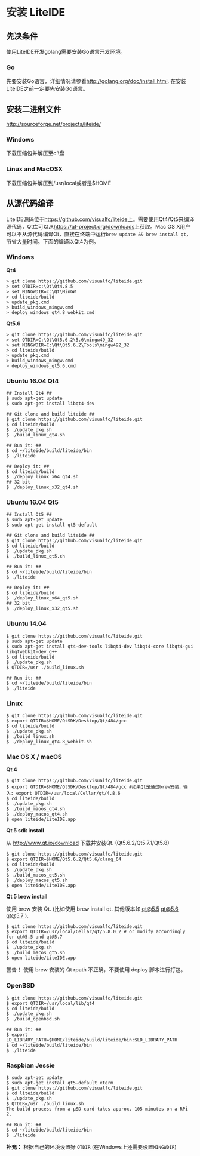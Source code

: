 <!-- Install -->

# 安装 LiteIDE
## 先决条件
使用LiteIDE开发golang需要安装Go语言开发环境。

### Go
先要安装Go语言，详细情况请参看<http://golang.org/doc/install.html>. 
在安装LiteIDE之前一定要先安装Go语言。

## 安装二进制文件
<http://sourceforge.net/projects/liteide/>

### Windows
下载压缩包并解压至c:\盘

### Linux and MacOSX
下载压缩包并解压到/usr/local或者是$HOME

## 从源代码编译
LiteIDE源码位于<https://github.com/visualfc/liteide>上。需要使用Qt4/Qt5来编译源代码，Qt库可以从<https://qt-project.org/downloads>上获取。Mac OS X用户可以不从源代码编译Qt，直接在终端中运行`brew update && brew install qt`，节省大量时间。下面的编译以Qt4为例。

### Windows
**Qt4**

	> git clone https://github.com/visualfc/liteide.git
	> set QTDIR=c:\Qt\Qt4.8.5
	> set MINGWDIR=c:\Qt\MinGW
	> cd liteide/build
	> update_pkg.cmd
	> build_windows_mingw.cmd
	> deploy_windows_qt4.8_webkit.cmd

**Qt5.6**

	> git clone https://github.com/visualfc/liteide.git
	> set QTDIR=C:\Qt\Qt5.6.2\5.6\mingw49_32
	> set MINGWDIR=C:\Qt\Qt5.6.2\Tools\mingw492_32
	> cd liteide/build
	> update_pkg.cmd
	> build_windows_mingw.cmd
	> deploy_windows_qt5.6.cmd
	
### Ubuntu 16.04 Qt4
	## Install Qt4 ##
	$ sudo apt-get update
	$ sudo apt-get install libqt4-dev

	## Git clone and build liteide ##
	$ git clone https://github.com/visualfc/liteide.git
	$ cd liteide/build
	$ ./update_pkg.sh
	$ ./build_linux_qt4.sh
	
	## Run it: ##
	$ cd ~/liteide/build/liteide/bin
	$ ./liteide
	
	## Deploy it: ##
	$ cd liteide/build
	$ ./deploy_linux_x64_qt4.sh
	## 32 bit
	$ ./deploy_linux_x32_qt4.sh
	
### Ubuntu 16.04 Qt5
	## Install Qt5 ##
	$ sudo apt-get update
	$ sudo apt-get install qt5-default
	
	## Git clone and build liteide ##
	$ git clone https://github.com/visualfc/liteide.git
	$ cd liteide/build
	$ ./update_pkg.sh
	$ ./build_linux_qt5.sh
	
	## Run it: ##
	$ cd ~/liteide/build/liteide/bin
	$ ./liteide
	
	## Deploy it: ##
	$ cd liteide/build
	$ ./deploy_linux_x64_qt5.sh
	## 32 bit
	$ ./deploy_linux_x32_qt5.sh
	
### Ubuntu 14.04
	$ git clone https://github.com/visualfc/liteide.git
	$ sudo apt-get update
	$ sudo apt-get install qt4-dev-tools libqt4-dev libqt4-core libqt4-gui libqtwebkit-dev g++
	$ cd liteide/build
	$ ./update_pkg.sh
	$ QTDIR=/usr ./build_linux.sh
	
	## Run it: ##
	$ cd ~/liteide/build/liteide/bin
	$ ./liteide

### Linux
	$ git clone https://github.com/visualfc/liteide.git
	$ export QTDIR=$HOME/QtSDK/Desktop/Qt/484/gcc
	$ cd liteide/build
	$ ./update_pkg.sh
	$ ./build_linux.sh
	$ ./deploy_linux_qt4.8_webkit.sh

### Mac OS X / macOS

**Qt 4**

	$ git clone https://github.com/visualfc/liteide.git
	$ export QTDIR=$HOME/QtSDK/Desktop/Qt/484/gcc #如果Qt是通过brew安装，输入: export QTDIR=/usr/local/Cellar/qt/4.8.6
	$ cd liteide/build
	$ ./update_pkg.sh
	$ ./build_maoos_qt4.sh
	$ ./deploy_macos_qt4.sh
	$ open liteide/LiteIDE.app

**Qt 5 sdk install**

从 http://www.qt.io/download 下载并安装Qt. (Qt5.6.2/Qt5.7.1/Qt5.8)

	$ git clone https://github.com/visualfc/liteide.git
	$ export QTDIR=$HOME/Qt5.6.2/Qt5.6/clang_64
	$ cd liteide/build
	$ ./update_pkg.sh
	$ ./build_macos_qt5.sh
	$ ./deploy_macos_qt5.sh
	$ open liteide/LiteIDE.app
	
**Qt 5 brew install**	

使用 brew 安装 Qt. (比如使用 brew install qt. 其他版本如 qt@5.5 qt@5.6 qt@5.7 ).

	$ git clone https://github.com/visualfc/liteide.git
	$ export QTDIR=/usr/local/Cellar/qt/5.8.0_2 # or modify accordingly for qt@5.5 and qt@5.7
	$ cd liteide/build
	$ ./update_pkg.sh
	$ ./build_macos_qt5.sh
	$ open liteide/LiteIDE.app

警告！ 使用 brew 安装的 Qt rpath 不正确，不要使用 deploy 脚本进行打包。

### OpenBSD
	$ git clone https://github.com/visualfc/liteide.git
	$ export QTDIR=/usr/local/lib/qt4
	$ cd liteide/build
	$ ./update_pkg.sh
	$ ./build_openbsd.sh

	## Run it: ##
	$ export LD_LIBRARY_PATH=$HOME/liteide/build/liteide/bin:$LD_LIBRARY_PATH
	$ cd ~/liteide/build/liteide/bin
	$ ./liteide

### Raspbian Jessie
	$ sudo apt-get update
	$ sudo apt-get install qt5-default xterm
	$ git clone https://github.com/visualfc/liteide.git
	$ cd liteide/build
	$ ./update_pkg.sh
	$ QTDIR=/usr ./build_linux.sh
	The build process from a µSD card takes approx. 105 minutes on a RPi 2.
	
	## Run it: ##
	$ cd ~/liteide/build/liteide/bin
	$ ./liteide


**补充：** 根据自己的环境设置好 `QTDIR` (在Windows上还需要设置`MINGWDIR`)
